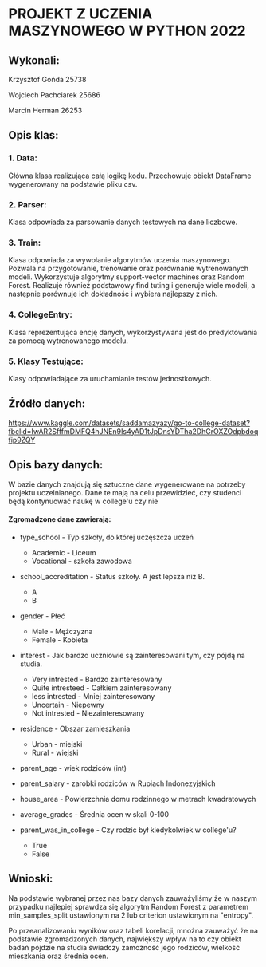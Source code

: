 # PROJEKT Z UCZENIA MASZYNOWEGO W PYTHON 2022

## Wykonali:
Krzysztof Gońda 25738

Wojciech Pachciarek 25686

Marcin Herman 26253

## Opis klas:
### 1. Data:
Główna klasa realizująca całą logikę kodu.
Przechowuje obiekt DataFrame wygenerowany na podstawie pliku csv.

### 2. Parser:
Klasa odpowiada za parsowanie danych testowych na dane liczbowe. 

### 3. Train:
Klasa odpowiada za wywołanie algorytmów uczenia maszynowego.
Pozwala na przygotowanie, trenowanie oraz porównanie wytrenowanych modeli. 
Wykorzystuje algorytmy support-vector machines oraz Random Forest. 
Realizuje również podstawowy find tuting i generuje wiele modeli, a następnie porównuje ich dokładnośc i wybiera najlepszy z nich.

### 4. CollegeEntry:
Klasa reprezentująca encję danych, wykorzystywana jest do predyktowania za pomocą wytrenowanego modelu. 

### 5. Klasy Testujące:
Klasy odpowiadające za uruchamianie testów jednostkowych.

## Źródło danych:
https://www.kaggle.com/datasets/saddamazyazy/go-to-college-dataset?fbclid=IwAR2SfffmDMFQ4hJNEn9Is4yAD1tJpDnsYDTha2DhCrOXZOdpbdoqfip9ZQY

## Opis bazy danych:
W bazie danych znajdują się sztuczne dane wygenerowane na
potrzeby projektu uczelnianego. 
Dane te mają na celu przewidzieć, czy studenci będą kontynuować naukę w college'u czy nie

#### Zgromadzone dane zawierają:

- type_school - Typ szkoły, do której uczęszcza uczeń 
    
  - Academic - Liceum
  - Vocational - szkoła zawodowa

- school_accreditation - Status szkoły. A jest lepsza niż B.
    
    - A
    - B

- gender - Płeć

    - Male - Mężczyzna
    - Female - Kobieta
- interest - Jak bardzo uczniowie są zainteresowani tym, czy pójdą na studia.
  - Very intrested - Bardzo zainteresowany
  - Quite intresteed - Całkiem zainteresowany
  - less intrested - Mniej zainteresowany
  - Uncertain - Niepewny
  - Not intrested - Niezainteresowany

- residence - Obszar zamieszkania
  - Urban - miejski
  - Rural - wiejski

- parent_age - wiek rodziców (int)
- parent_salary - zarobki rodziców w Rupiach Indonezyjskich  
- house_area - 
Powierzchnia domu rodzinnego w metrach kwadratowych 
- average_grades - Średnia ocen w skali 0-100
- parent_was_in_college - 
Czy rodzic był kiedykolwiek w college'u?
  - True
  - False


## Wnioski:
Na podstawie wybranej przez nas bazy danych zauważyliśmy że w naszym przypadku najlepiej sprawdza się algorytm Random Forest z parametrem min_samples_split ustawionym na 2 lub criterion ustawionym na "entropy".

Po przeanalizowaniu wyników oraz tabeli korelacji, mnożna zauważyć że na podstawie zgromadzonych danych,
największy wpływ na to czy obiekt badań pójdzie na studia świadczy zamożność jego rodziców, wielkość mieszkania oraz średnia ocen.

